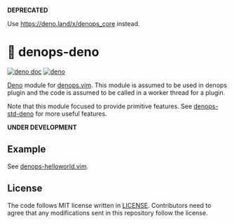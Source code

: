 **DEPRECATED**

Use https://deno.land/x/denops_core instead.

# 🐜 denops-deno

[![deno doc](https://doc.deno.land/badge.svg)](https://doc.deno.land/https/deno.land/x/denops/mod.ts)
[![deno](https://github.com/vim-denops/denops-deno/workflows/deno/badge.svg)](https://github.com/vim-denops/denops-deno/actions?query=workflow%3Adeno)

[Deno][deno] module for [denops.vim][denops.vim]. This module is assumed to be
used in denops plugin and the code is assumed to be called in a worker thread
for a plugin.

Note that this module focused to provide primitive features. See
[denops-std-deno](https://github.com/vim-denops/denops-std-deno) for more useful
features.

**UNDER DEVELOPMENT**

[deno]: https://deno.land/
[denops.vim]: https://github.com/vim-denops/denops.vim

## Example

See
[denops-helloworld.vim](https://github.com/vim-denops/denops-helloworld.vim).

## License

The code follows MIT license written in [LICENSE](./LICENSE). Contributors need
to agree that any modifications sent in this repository follow the license.
